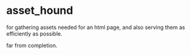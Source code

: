 asset_hound
===========

for gathering assets needed for an html page, and also serving them as efficiently as possible.

far from completion.
